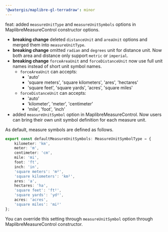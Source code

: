```yaml
---
'@watergis/maplibre-gl-terradraw': minor
---
```


feat: added `measureUnitType` and `measureUnitSymbols` options in MaplibreMeasureControl constructor options.

- **breaking change** deleted `distanceUnit` and `areaUnit` options and merged them into `measureUnitType`.
- **breaking change** omitted `radian` and `degrees` unit for distance unit. Now both area and distance only support `metric` or `imperial`.
- **breaking change** `forceAreaUnit` and `forceDistanceUnit` now use full unit names instead of short unit symbol names.
  - `forceAreaUnit` can accepts:
    - 'auto'
    - 'square meters', 'square kilometers', 'ares', 'hectares'
    - 'square feet', 'square yards', 'acres', 'square miles'
  - `forceDistanceUnit` can accepts:
    - 'auto'
    - 'kilometer', 'meter', 'centimeter'
    - 'mile', 'foot', 'inch'
- added `measureUnitSymbol` option in MaplibreMeasureControl. Now users can bring their own unit symbol definition for each measure unit.

As default, measure symbols are defined as follows.

```ts
export const defaultMeasureUnitSymbols: MeasureUnitSymbolType = {
	kilometer: 'km',
	meter: 'm',
	centimeter: 'cm',
	mile: 'mi',
	foot: 'ft',
	inch: 'in',
	'square meters': 'm²',
	'square kilometers': 'km²',
	ares: 'a',
	hectares: 'ha',
	'square feet': 'ft²',
	'square yards': 'yd²',
	acres: 'acres',
	'square miles': 'mi²'
};
```

You can override this setting through `measureUnitSymbol` option through MaplibreMeasureControl constructor.
